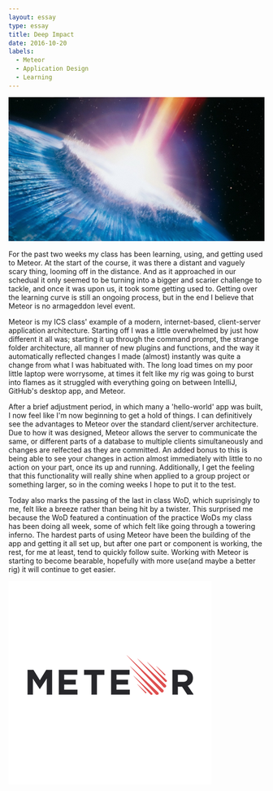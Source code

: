 ```yaml
---
layout: essay
type: essay
title: Deep Impact
date: 2016-10-20
labels:
  - Meteor
  - Application Design
  - Learning
---
```


<img class="ui large centered image" src="../images/deepimpact.jpg">

  For the past two weeks my class has been learning, using, and getting used to Meteor. At the start of the course, it was there a distant and vaguely scary thing, looming off in the distance. And as it approached in our schedual it only seemed to be turning into a bigger and scarier challenge to tackle, and once it was upon us, it took some getting used to. Getting over the learning curve is still an ongoing process, but in the end I believe that Meteor is no armageddon level event. 

  Meteor is my ICS class' example of a modern, internet-based, client-server application architecture. Starting off I was a little overwhelmed by just how different it all was; starting it up through the command prompt, the strange folder architecture, all manner of new plugins and functions, and the way it automatically reflected changes I made (almost) instantly was quite a change from what I was habituated with. The long load times on my poor little laptop were worrysome, at times it felt like my rig was going to burst into flames as it struggled with everything going on between IntelliJ, GitHub's desktop app, and Meteor. 
   
   After a brief adjustment period, in which many a 'hello-world' app was built, I now feel like I'm now beginning to get a hold of things. I can definitively see the advantages to Meteor over the standard client/server architecture. Due to how it was designed, Meteor allows the server to communicate the same, or different parts of a database to multiple clients simultaneously and changes are relfected as they are committed. An added bonus to this is being able to see your changes in action almost immediately with little to no action on your part, once its up and running. Additionally, I get the feeling that this functionality will really shine when applied to a group project or something larger, so in the coming weeks I hope to put it to the test. 
   
   Today also marks the passing of the last in class WoD, which suprisingly to me, felt like a breeze rather than being hit by a twister. This surprised me because the WoD featured a continuation of the practice WoDs my class has been doing all week, some of which felt like going through a towering inferno. The hardest parts of using Meteor have been the building of the app and getting it all set up, but after one part or component is working, the rest, for me at least, tend to quickly follow suite. Working with Meteor is starting to become bearable, hopefully with more use(and maybe a better rig) it will continue to get easier. 
 
 <img class="ui medium centered image" src="../images/og-image-logo.png">
